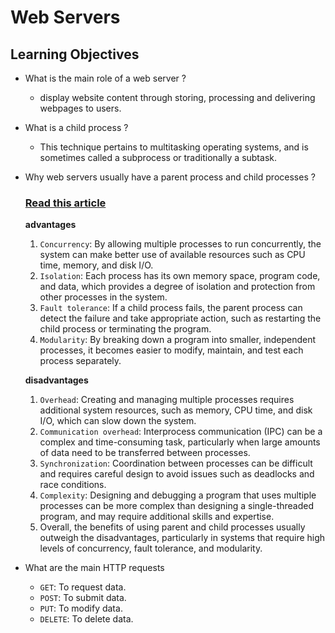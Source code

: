 # Web Servers

## Learning Objectives

- What is the main role of a web server ?

  - display website content through storing, processing and delivering webpages to users.

- What is a child process ?

  - This technique pertains to multitasking operating systems, and is sometimes called a subprocess or traditionally a subtask.

- Why web servers usually have a parent process and child processes ?

  ### [Read this article](https://www.geeksforgeeks.org/difference-between-process-parent-process-and-child-process/)

  **advantages**

  1.  `Concurrency`: By allowing multiple processes to run concurrently, the system can make better use of available resources such as CPU time, memory, and disk I/O.
  2.  `Isolation`: Each process has its own memory space, program code, and data, which provides a degree of isolation and protection from other processes in the system.
  3.  `Fault tolerance`: If a child process fails, the parent process can detect the failure and take appropriate action, such as restarting the child process or terminating the program.
  4.  `Modularity`: By breaking down a program into smaller, independent processes, it becomes easier to modify, maintain, and test each process separately.

  **disadvantages**

  1.  `Overhead`: Creating and managing multiple processes requires additional system resources, such as memory, CPU time, and disk I/O, which can slow down the system.
  2.  `Communication overhead`: Interprocess communication (IPC) can be a complex and time-consuming task, particularly when large amounts of data need to be transferred between processes.
  3.  `Synchronization`: Coordination between processes can be difficult and requires careful design to avoid issues such as deadlocks and race conditions.
  4.  `Complexity`: Designing and debugging a program that uses multiple processes can be more complex than designing a single-threaded program, and may require additional skills and expertise.
  5.  Overall, the benefits of using parent and child processes usually outweigh the disadvantages, particularly in systems that require high levels of concurrency, fault tolerance, and modularity.

- What are the main HTTP requests
  - `GET`: To request data.
  - `POST`: To submit data.
  - `PUT`: To modify data.
  - `DELETE`: To delete data.
